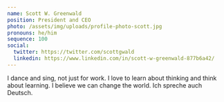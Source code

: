 ```yaml
---
name: Scott W. Greenwald
position: President and CEO
photo: /assets/img/uploads/profile-photo-scott.jpg
pronouns: he/him
sequence: 100
social:
  twitter: https://twitter.com/scottgwald
  linkedin: https://www.linkedin.com/in/scott-w-greenwald-877b6a42/
---
```

I dance and sing, not just for work. I love to learn about thinking and think about learning. I believe we can change the world. Ich spreche auch Deutsch.